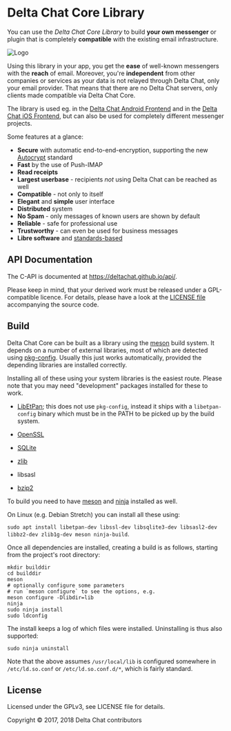 Delta Chat Core Library
================================================================================

You can use the _Delta Chat Core Library_ to build **your own messenger** or
plugin that is completely **compatible** with the existing email infrastructure.

![Logo](https://delta.chat/assets/features/start-img4.png)

Using this library in your app, you get the **ease** of well-known messengers
with the **reach** of email. Moreover, you're **independent** from other companies or
services as your data is not relayed through Delta Chat, only your email
provider. That means that there are no Delta Chat servers, only clients made compatible via Delta Chat Core.

The library is used eg. in the [Delta Chat Android Frontend](https://github.com/deltachat/deltachat-android)
and in the [Delta Chat iOS Frontend](https://github.com/deltachat/deltachat-ios), but can also be used for
completely different messenger projects.

Some features at a glance:

- **Secure** with automatic end-to-end-encryption, supporting the new
  [Autocrypt](https://autocrypt.org/) standard
- **Fast** by the use of Push-IMAP
- **Read receipts**
- **Largest userbase** - recipients _not_ using Delta Chat can be reached as well
- **Compatible** - not only to itself
- **Elegant** and **simple** user interface
- **Distributed** system
- **No Spam** - only messages of known users are shown by default
- **Reliable** - safe for professional use
- **Trustworthy** - can even be used for business messages
- **Libre software** and [standards-based](https://delta.chat/en/standards)


API Documentation
--------------------------------------------------------------------------------

The C-API is documented at <https://deltachat.github.io/api/>.

Please keep in mind, that your derived work must be released under a
GPL-compatible licence.  For details, please have a look at the [LICENSE file](https://github.com/deltachat/deltachat-core/blob/master/LICENSE) accompanying the source code.


Build
--------------------------------------------------------------------------------

Delta Chat Core can be built as a library using the
[meson](http://mesonbuild.com) build system. It depends on a number
of external libraries, most of which are detected using
[pkg-config](https://www.freedesktop.org/wiki/Software/pkg-config/).
Usually this just works automatically, provided the depending libraries are
installed correctly.

Installing all of these using your system libraries is the easiest route.
Please note that you may need "development" packages installed for
these to work.

- [LibEtPan](https://github.com/dinhviethoa/libetpan); this does not
  use `pkg-config`, instead it ships with a `libetpan-config` binary
  which must be in the PATH to be picked up by the build system.

- [OpenSSL](https://www.openssl.org/)

- [SQLite](https://sqlite.org/)

- [zlib](https://zlib.net)

- libsasl

- [bzip2](http://bzip.org)

To build you need to have [meson](http://mesonbuild.com) and
[ninja](https://ninja-build.org) installed as well.

On Linux (e.g. Debian Stretch) you can install all these using: 

`sudo apt install libetpan-dev libssl-dev libsqlite3-dev libsasl2-dev libbz2-dev zlib1g-dev meson ninja-build`.

Once all dependencies are installed, creating a build is as follows,
starting from the project's root directory:

```
mkdir builddir
cd builddir
meson
# optionally configure some parameters
# run `meson configure` to see the options, e.g. 
meson configure -Dlibdir=lib
ninja
sudo ninja install
sudo ldconfig
```

The install keeps a log of which files were installed. Uninstalling
is thus also supported:
```
sudo ninja uninstall
```

Note that the above assumes `/usr/local/lib` is configured somewhere
in `/etc/ld.so.conf` or `/etc/ld.so.conf.d/*`, which is fairly
standard.


License
--------------------------------------------------------------------------------

Licensed under the GPLv3, see LICENSE file for details.

Copyright © 2017, 2018 Delta Chat contributors
